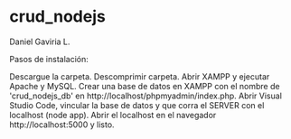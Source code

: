 # crud_nodejs
Daniel Gaviria L.

Pasos de instalación:

Descargue la carpeta.
Descomprimir carpeta.
Abrir XAMPP y ejecutar Apache y MySQL.
Crear una base de datos en XAMPP con el nombre de 'crud_nodejs_db' en http://localhost/phpmyadmin/index.php.
Abrir Visual Studio Code, vincular la base de datos y que corra el SERVER con el localhost (node app).
Abrir el localhost en el navegador http://localhost:5000
y listo.

